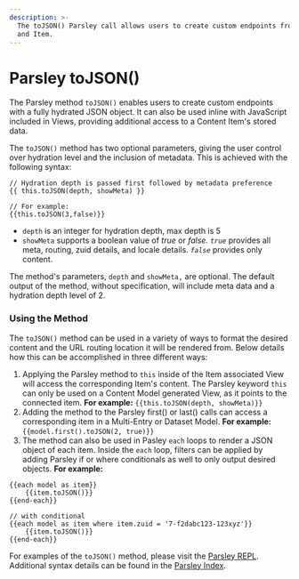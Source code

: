 ```yaml
---
description: >-
  The toJSON() Parsley call allows users to create custom endpoints from Models
  and Item.
---
```


# Parsley toJSON()

The Parsley method `toJSON()` enables users to create custom endpoints with a fully hydrated JSON object. It can also be used inline with JavaScript included in Views, providing additional access to a Content Item's stored data.&#x20;

The `toJSON()` method has two optional parameters, giving the user control over hydration level and the inclusion of metadata. This is achieved with the following syntax:&#x20;

```
// Hydration depth is passed first followed by metadata preference
{{ this.toJSON(depth, showMeta) }}

// For example:
{{this.toJSON(3,false)}}
```

* `depth` is an integer for hydration depth, max depth is 5
* `showMeta` supports a boolean value of _true_ or _false. `true`_ provides all meta, routing, zuid details, and locale details. _`false`_ provides only content.

The method's parameters, `depth` and `showMeta,` are optional. The default output of the method, without specification, will include meta data and a hydration depth level of 2.

### Using the Method

The `toJSON()` method can be used in a variety of ways to format the desired content and the URL routing location it will be rendered from. Below details how this can be accomplished in three different ways:

1. Applying the Parsley method to `this` inside of the Item associated View will access the corresponding Item's content. The Parsley keyword `this` can only be used on a Content Model generated View, as it points to the connected item. **For example:** `{{this.toJSON(depth, showMeta)}}`&#x20;
2. Adding the method to the Parsley first() or last() calls can access a corresponding item in a Multi-Entry or Dataset Model. **For example:** `{{model.first().toJSON(2, true)}}`
3. The method can also be used in Pasley `each` loops to render a JSON object of each item. Inside the `each` loop, filters can be applied by adding Parsley if or where conditionals as well to only output desired objects. **For example:**&#x20;

```
{{each model as item}}
    {{item.toJSON()}}
{{end-each}}

// with conditional
{{each model as item where item.zuid = '7-f2dabc123-123xyz'}}
    {{item.toJSON()}}
{{end-each}}
```

For examples of the `toJSON()` method, please visit the [Parsley REPL](https://parsley.zesty.io/turn-any-content-item-to-json/). Additional syntax details can be found in the [Parsley Index](../web-engine/introduction-to-parsley/parsley-index.md#tojson).
